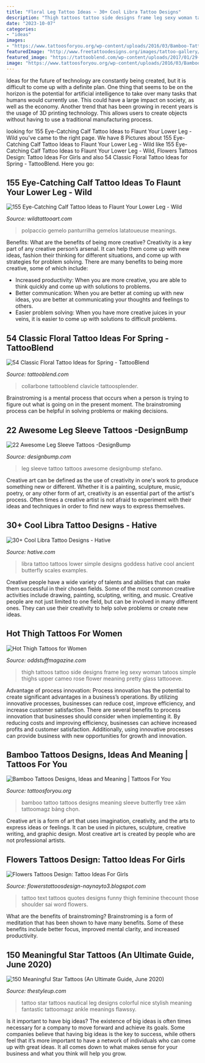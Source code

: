 ```yaml
---
title: "Floral Leg Tattoo Ideas ~ 30+ Cool Libra Tattoo Designs"
description: "Thigh tattoos tattoo side designs frame leg sexy woman tatoos simple thighs upper cameo rose flower meaning pretty glass tattooeve"
date: "2023-10-07"
categories:
- "ideas"
images:
- "https://www.tattoosforyou.org/wp-content/uploads/2016/03/Bamboo-Tattoo-Sleeve.jpg"
featuredImage: "http://www.freetattoodesigns.org/images/tattoo-gallery/big-text-tattoo.jpg"
featured_image: "https://tattooblend.com/wp-content/uploads/2017/01/29-4.jpg"
image: "https://www.tattoosforyou.org/wp-content/uploads/2016/03/Bamboo-Tattoo-Sleeve.jpg"
---
```



Ideas for the future of technology are constantly being created, but it is difficult to come up with a definite plan. One thing that seems to be on the horizon is the potential for artificial intelligence to take over many tasks that humans would currently use. This could have a large impact on society, as well as the economy. Another trend that has been growing in recent years is the usage of 3D printing technology. This allows users to create objects without having to use a traditional manufacturing process.

	

		
looking for 155 Eye-Catching Calf Tattoo Ideas to Flaunt Your Lower Leg - Wild you've came to the right page. We have 8 Pictures about 155 Eye-Catching Calf Tattoo Ideas to Flaunt Your Lower Leg - Wild like 155 Eye-Catching Calf Tattoo Ideas to Flaunt Your Lower Leg - Wild, Flowers Tattoos Design: Tattoo Ideas For Girls and also 54 Classic Floral Tattoo Ideas for Spring - TattooBlend. Here you go:
		
    
## 155 Eye-Catching Calf Tattoo Ideas To Flaunt Your Lower Leg - Wild

<img loading=lazy src="https://www.wildtattooart.com/wp-content/uploads/2020/11/calf-tattoos-24.jpg" onerror="this.onerror=null;this.src='https://tse3.mm.bing.net/th?id=OIP.cyb7jtzDRk-BvVgbZehARQHaHa&amp;pid=15.1';" alt="155 Eye-Catching Calf Tattoo Ideas to Flaunt Your Lower Leg - Wild">

_Source: wildtattooart.com_

>polpaccio gemelo panturrilha gemelos latatoueuse meanings. 

	

Benefits: What are the benefits of being more creative?
Creativity is a key part of any creative person’s arsenal. It can help them come up with new ideas, fashion their thinking for different situations, and come up with strategies for problem solving. There are many benefits to being more creative, some of which include: 
- Increased productivity: When you are more creative, you are able to think quickly and come up with solutions to problems.
- Better communication: When you are better at coming up with new ideas, you are better at communicating your thoughts and feelings to others.
- Easier problem solving: When you have more creative juices in your veins, it is easier to come up with solutions to difficult problems.

    
## 54 Classic Floral Tattoo Ideas For Spring - TattooBlend

<img loading=lazy src="https://tattooblend.com/wp-content/uploads/2017/01/29-4.jpg" onerror="this.onerror=null;this.src='https://tse1.mm.bing.net/th?id=OIP.RfM4hkavmUta2Xd7XuIcUwHaHa&amp;pid=15.1';" alt="54 Classic Floral Tattoo Ideas for Spring - TattooBlend">

_Source: tattooblend.com_

>collarbone tattooblend clavicle tattoosplender. 

	

Brainstroming is a mental process that occurs when a person is trying to figure out what is going on in the present moment. The brainstroming process can be helpful in solving problems or making decisions.

    
## 22 Awesome Leg Sleeve Tattoos -DesignBump

<img loading=lazy src="https://cdn.designbump.com/wp-content/uploads/2015/09/Male-Leg-Sleeve.jpg" onerror="this.onerror=null;this.src='https://tse4.mm.bing.net/th?id=OIP.CXNZup5LZPoUkyL99l4XBwHaLH&amp;pid=15.1';" alt="22 Awesome Leg Sleeve Tattoos -DesignBump">

_Source: designbump.com_

>leg sleeve tattoo tattoos awesome designbump stefano. 

	

Creative art can be defined as the use of creativity in one's work to produce something new or different. Whether it is a painting, sculpture, music, poetry, or any other form of art, creativity is an essential part of the artist's process. Often times a creative artist is not afraid to experiment with their ideas and techniques in order to find new ways to express themselves.

    
## 30+ Cool Libra Tattoo Designs - Hative

<img loading=lazy src="https://hative.com/wp-content/uploads/2014/03/libra-tattoos/31-simple-libra-back.jpg" onerror="this.onerror=null;this.src='https://tse4.mm.bing.net/th?id=OIP.yXRu39829nD8GXPDl9DWZwHaFj&amp;pid=15.1';" alt="30+ Cool Libra Tattoo Designs - Hative">

_Source: hative.com_

>libra tattoo tattoos lower simple designs goddess hative cool ancient butterfly scales examples. 

	

Creative people have a wide variety of talents and abilities that can make them successful in their chosen fields. Some of the most common creative activities include drawing, painting, sculpting, writing, and music. Creative people are not just limited to one field, but can be involved in many different ones. They can use their creativity to help solve problems or create new ideas.

    
## Hot Thigh Tattoos For Women

<img loading=lazy src="http://oddstuffmagazine.com/wp-content/uploads/2014/01/thigh-tattoos-for-women-33.jpg" onerror="this.onerror=null;this.src='https://tse2.mm.bing.net/th?id=OIP.fGMx5dmM1T-7BoGGDQglPgHaOH&amp;pid=15.1';" alt="Hot Thigh Tattoos for Women">

_Source: oddstuffmagazine.com_

>thigh tattoos tattoo side designs frame leg sexy woman tatoos simple thighs upper cameo rose flower meaning pretty glass tattooeve. 

	

Advantage of process innovation:
Process innovation has the potential to create significant advantages in a business’s operations. By utilizing innovative processes, businesses can reduce cost, improve efficiency, and increase customer satisfaction.
There are several benefits to process innovation that businesses should consider when implementing it. By reducing costs and improving efficiency, businesses can achieve increased profits and customer satisfaction. Additionally, using innovative processes can provide business with new opportunities for growth and innovation.

    
## Bamboo Tattoos Designs, Ideas And Meaning | Tattoos For You

<img loading=lazy src="https://www.tattoosforyou.org/wp-content/uploads/2016/03/Bamboo-Tattoo-Sleeve.jpg" onerror="this.onerror=null;this.src='https://tse2.mm.bing.net/th?id=OIP.No7r-srtNfQpEGHs2U9V5AHaNr&amp;pid=15.1';" alt="Bamboo Tattoos Designs, Ideas and Meaning | Tattoos For You">

_Source: tattoosforyou.org_

>bamboo tattoo tattoos designs meaning sleeve butterfly tree xăm tattoomagz bảng chọn. 

	

Creative art is a form of art that uses imagination, creativity, and the arts to express ideas or feelings. It can be used in pictures, sculpture, creative writing, and graphic design. Most creative art is created by people who are not professional artists.

    
## Flowers Tattoos Design: Tattoo Ideas For Girls

<img loading=lazy src="http://www.freetattoodesigns.org/images/tattoo-gallery/big-text-tattoo.jpg" onerror="this.onerror=null;this.src='https://tse1.mm.bing.net/th?id=OIP.TD4CErA5ZhUgqQPw_aU4qwHaKI&amp;pid=15.1';" alt="Flowers Tattoos Design: Tattoo Ideas For Girls">

_Source: flowerstattoosdesign-naynayto3.blogspot.com_

>tattoo text tattoos quotes designs funny thigh feminine thecount those shoulder sai word flowers. 

	

What are the benefits of brainstroming?
Brainstroming is a form of meditation that has been shown to have many benefits. Some of these benefits include better focus, improved mental clarity, and increased productivity.

    
## 150 Meaningful Star Tattoos (An Ultimate Guide, June 2020)

<img loading=lazy src="https://thestyleup.com/wp-content/uploads/2015/05/anchor-nautical-star-tattoo-Leg.jpg" onerror="this.onerror=null;this.src='https://tse2.mm.bing.net/th?id=OIP.mgELan4p4Y0n9fn-wqfCsAHaJ6&amp;pid=15.1';" alt="150 Meaningful Star Tattoos (An Ultimate Guide, June 2020)">

_Source: thestyleup.com_

>tattoo star tattoos nautical leg designs colorful nice stylish meaning fantastic tattoomagz ankle meanings flawssy. 

	

Is it important to have big ideas?
The existence of big ideas is often times necessary for a company to move forward and achieve its goals. Some companies believe that having big ideas is the key to success, while others feel that it’s more important to have a network of individuals who can come up with great ideas. It all comes down to what makes sense for your business and what you think will help you grow.

